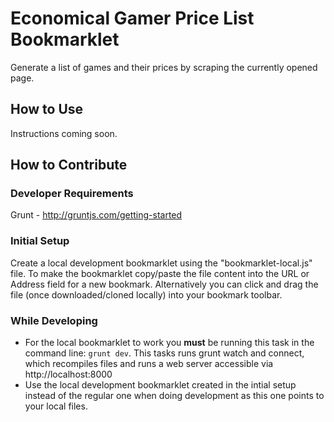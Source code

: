 # Economical Gamer Price List Bookmarklet

Generate a list of games and their prices by scraping the currently opened page.

## How to Use

Instructions coming soon.

## How to Contribute

### Developer Requirements
Grunt - http://gruntjs.com/getting-started

### Initial Setup
Create a local development bookmarklet using the "bookmarklet-local.js" file. To make the bookmarklet copy/paste the file content into the URL or Address field for a new bookmark. Alternatively you can click and drag the file (once downloaded/cloned locally) into your bookmark toolbar.

### While Developing
* For the local bookmarklet to work you **must** be running this task in the command line: `grunt dev`. This tasks runs grunt watch and connect, which recompiles files and runs a web server accessible via http://localhost:8000
* Use the local development bookmarklet created in the intial setup instead of the regular one when doing development as this one points to your local files.